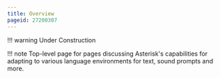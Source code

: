 ```yaml
---
title: Overview
pageid: 27200307
---
```





!!! warning 
    Under Construction

      
[//]: # (end-warning)





!!! note 
    Top-level page for pages discussing Asterisk's capabilities for adapting to various language environments for text, sound prompts and more.

      
[//]: # (end-note)



